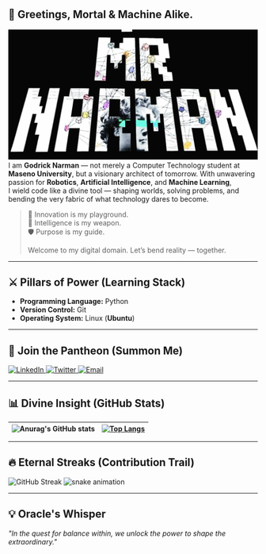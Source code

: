 ## 👋 Greetings, Mortal & Machine Alike.
![mrnarman.png](mrnarman.jpeg)
I am **Godrick Narman** — not merely a Computer Technology student at **Maseno University**, but a visionary architect of tomorrow. With unwavering passion for **Robotics**, **Artificial Intelligence**, and **Machine Learning**,  
I wield code like a divine tool — shaping worlds, solving problems, and bending the very fabric of what technology dares to become.

> 🚀 Innovation is my playground.  
> 🧠 Intelligence is my weapon.  
> 🛡️ Purpose is my guide.  
>  
> Welcome to my digital domain. Let’s bend reality — together.

---

## ⚔️ Pillars of Power (Learning Stack)
- **Programming Language:** Python  
- **Version Control:** Git  
- **Operating System:** Linux (**Ubuntu**)

---

## 📡 Join the Pantheon (Summon Me)

<div align="left">

  <a href="https://www.linkedin.com/in/godrick-mwani-856415262/">
    <img src="https://img.shields.io/badge/LinkedIn-0A66C2?style=for-the-badge&logo=linkedin" alt="LinkedIn" />
  </a>
  
  <a href="https://twitter.com/MrNarman">
    <img src="https://img.shields.io/badge/Twitter-1DA1F2?style=for-the-badge&logo=twitter" alt="Twitter" />
  </a>
  
  <a href="mailto:godricknarman21@gmail.com">
    <img src="https://img.shields.io/badge/Email-D14836?style=for-the-badge&logo=gmail" alt="Email" />
  </a>

</div>

---

## 📊 Divine Insight (GitHub Stats)

| ![Anurag's GitHub stats](https://github-readme-stats.vercel.app/api?username=MrNarman&show_icons=true&theme=nightowl&count_private=true&hide_border=true) | [![Top Langs](https://github-readme-stats.vercel.app/api/top-langs/?username=MrNarman&layout=compact&langs_count=10&theme=nightowl&hide_border=true)](https://github.com/anuraghazra/github-readme-stats) |
| --------------------------------------------------------------------------------------------------------------------------------------------------------- | ------------------------------------------------------------------------------------------------------------------------------------------------------------------------------------ |

---

## 🔥 Eternal Streaks (Contribution Trail)

![GitHub Streak](https://streak-stats.demolab.com/?user=MrNarman&theme=dark&hide_border=true)
![snake animation](https://github.com/MrNarman/MrNarman/blob/output/snake.svg)



---

## 💡 Oracle's Whisper  
_"In the quest for balance within, we unlock the power to shape the extraordinary."_

<!-- 
<div align="right">
  <img src="https://komarev.com/ghpvc/?username=MrNarman&&style=flat-square" align="right" />
</div>
-->
